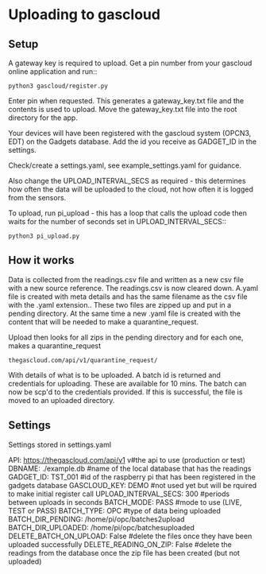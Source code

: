 
    
Uploading to gascloud
=======================



Setup
------

A gateway key is required to upload.  Get a pin number from your gascloud online application and run::

    python3 gascloud/register.py
      
Enter pin when requested.  This generates a gateway_key.txt file and the contents is used to upload.  Move the gateway_key.txt file into the root directory for the app. 

Your devices will have been registered with the gascloud system (OPCN3, EDT) on the Gadgets database. Add the id you receive as GADGET_ID in the settings. 

Check/create a settings.yaml, see example_settings.yaml for guidance.

Also change the UPLOAD_INTERVAL_SECS as required - this determines how often the data will be uploaded to the cloud, not how often it is logged from the sensors.


To upload, run pi_upload - this has a loop that calls the upload code then waits for the number of seconds set in UPLOAD_INTERVAL_SECS::

    python3 pi_upload.py
    
    
How it works
--------------

Data is collected from the readings.csv file and written as a new csv file with a new source reference.  The readings.csv is now cleared down.  A.yaml file is created with meta details and has the same filename as the csv file with the .yaml extension..  These two files are zipped up and put in a pending directory.  At the same time a new .yaml file is created with the content that will be needed to make a quarantine_request.

Upload then looks for all zips in the pending directory and for each one, makes a quarantine_request
 
    thegascloud.com/api/v1/quarantine_request/
    
With details of what is to be uploaded.  A batch id is returned and credentials for uploading.  These are available for 10 mins.  The batch can now be scp'd to the credentials provided.  If this is successful, the file is moved to an uploaded directory.

Settings
---------

Settings stored in settings.yaml 

API: https://thegascloud.com/api/v1 v#the api to use (production or test)
DBNAME: ./example.db                 #name of the local database that has the readings
GADGET_ID: TST_001                   #id of the raspberry pi that has been registered in the gadgets database
GASCLOUD_KEY: DEMO                   #not used yet but will be rquired to make initial register call
UPLOAD_INTERVAL_SECS: 300            #periods between uploads in seconds
BATCH_MODE: PASS                     #mode to use (LIVE, TEST or PASS)
BATCH_TYPE: OPC                      #type of data being uploaded
BATCH_DIR_PENDING: /home/pi/opc/batches2upload
BATCH_DIR_UPLOADED: /home/pi/opc/batchesuploaded
DELETE_BATCH_ON_UPLOAD: False        #delete the files once they have been uploaded successfully
DELETE_READING_ON_ZIP: False         #delete the readings from the database once the zip file has been created (but not uploaded)


    